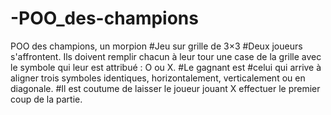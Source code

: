 # -POO_des-champions
 POO des champions, un morpion
#Jeu sur grille de 3×3
#Deux joueurs s'affrontent. Ils doivent remplir chacun à leur tour une case de la grille avec le symbole qui leur est attribué : O ou X. 
#Le gagnant est #celui qui arrive à aligner trois symboles identiques, horizontalement, verticalement ou en diagonale. 
#Il est coutume de laisser le joueur jouant X effectuer le premier coup de la partie.
